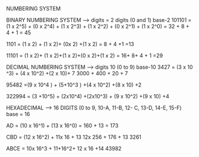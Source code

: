 NUMBERING SYSTEM

BINARY NUMBERING SYSTEM --> digits = 2 digits (0 and 1)  base-2
101101 = (1 x 2^5) + (0 x 2^4) + (1 x 2^3) + (1 x 2^2) + (0 x 2^1) + (1 x 2^0)
        = 32 + 8 + 4 + 1
        = 45

1101  = (1 x 2) + (1 x 2)+ (0x 2) +(1 x 2)
         = 8 + 4 +1
          =13
         
11101 = 
      (1 x 2)+ (1 x 2)+(1 x 2)+(0 x 2)+(1 x 2)
      = 16+ 8+ 4 + 1
      =29


DECIMAL NUMBERING SYSTEM --> digits 10 (0 to 9) base-10
3427 = (3 x 10 ^3) + (4 x 10^2) +(2 x 10)+ 7
        3000 + 400 + 20 + 7


95482 =(9 x 10^4 ) + (5+10^3 ) +(4 x 10^2) +(8 x 10) +2


322994  =  (3 +10^5) + (2x10^4) +(2x10^3) + (9 x 10^2) +(9 x 10) +4



HEXADECIMAL  --> 16 DIGITS (0 to 9, 10-A, 11-B, 12- C, 13-D, 14-E, 15-F) base = 16

AD = (10 x 16^1) + (13 x 16^0)
    = 160 + 13
    = 173

CBD =  (12 x 16^2) + 11x 16 + 13
      12x 256 + 176 + 13
      3261

ABCE  = 10x 16^3 + 11+16^2+ 12 x 16  +14 
      43982